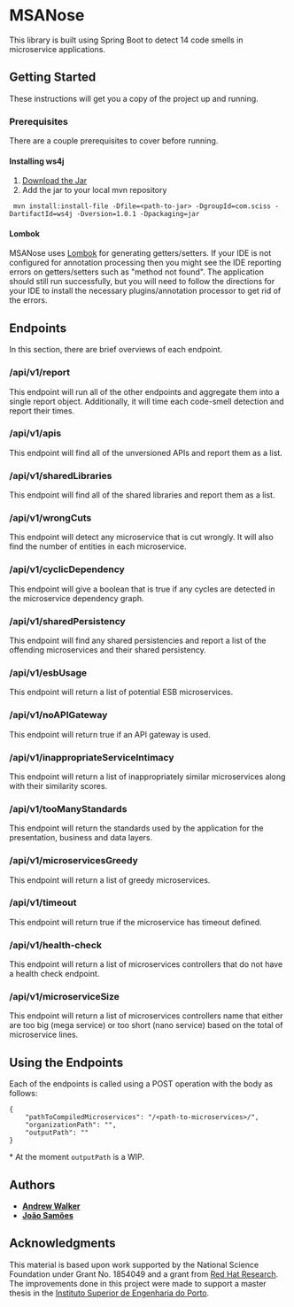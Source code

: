 # MSANose

This library is built using Spring Boot to detect 14 code smells in microservice applications.

## Getting Started

These instructions will get you a copy of the project up and running.

### Prerequisites

There are a couple prerequisites to cover before running.

#### Installing ws4j

1. [Download the Jar](https://code.google.com/archive/p/ws4j/downloads)
2. Add the jar to your local mvn repository

```
 mvn install:install-file -Dfile=<path-to-jar> -DgroupId=com.sciss -DartifactId=ws4j -Dversion=1.0.1 -Dpackaging=jar 
```
#### Lombok

MSANose uses [Lombok](https://projectlombok.org/) for generating getters/setters. If your IDE is not configured for annotation processing then you might see the IDE reporting errors on getters/setters such as "method not found". The application should still run successfully, but you will need to follow the directions for your IDE to install the necessary plugins/annotation processor to get rid of the errors.

## Endpoints

In this section, there are brief overviews of each endpoint.

### /api/v1/report 

This endpoint will run all of the other endpoints and aggregate them into a single report object. Additionally, it will time each code-smell detection and report their times.

### /api/v1/apis 

This endpoint will find all of the unversioned APIs and report them as a list.

### /api/v1/sharedLibraries 

This endpoint will find all of the shared libraries and report them as a list.

### /api/v1/wrongCuts 

This endpoint will detect any microservice that is cut wrongly. It will also find the number of entities in each microservice.

### /api/v1/cyclicDependency 

This endpoint will give a boolean that is true if any cycles are detected in the microservice dependency graph.

### /api/v1/sharedPersistency 

This endpoint will find any shared persistencies and report a list of the offending microservices and their shared persistency.

### /api/v1/esbUsage 

This endpoint will return a list of potential ESB microservices.

### /api/v1/noAPIGateway 

This endpoint will return true if an API gateway is used.

### /api/v1/inappropriateServiceIntimacy 

This endpoint will return a list of inappropriately similar microservices along with their similarity scores.

### /api/v1/tooManyStandards 

This endpoint will return the standards used by the application for the presentation, business and data layers.

### /api/v1/microservicesGreedy 

This endpoint will return a list of greedy microservices.

### /api/v1/timeout

This endpoint will return true if the microservice has timeout defined.

### /api/v1/health-check

This endpoint will return a list of microservices controllers that do not have a health check endpoint.

### /api/v1/microserviceSize

This endpoint will return a list of microservices controllers name that either are too big (mega service) or too short (nano service) based on the total of microservice lines.

## Using the Endpoints

Each of the endpoints is called using a POST operation with the body as follows:

```
{
    "pathToCompiledMicroservices": "/<path-to-microservices>/",
    "organizationPath": "",
    "outputPath": ""
}
```

\* At the moment `outputPath` is a WIP.

## Authors

* [**Andrew Walker**](https://github.com/walker76)
* [**João Samões**](https://github.com/JSamoes)

## Acknowledgments

This material is based upon work supported by the National Science Foundation under Grant No. 1854049 and a grant from [Red Hat Research](https://research.redhat.com).
The improvements done in this project were made to support a master thesis in the [Instituto Superior de Engenharia do Porto](https://www.ipp.pt/?set_language=en).
